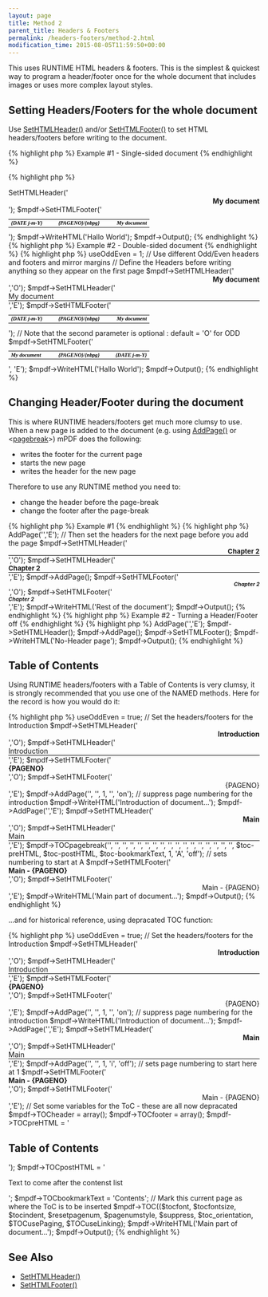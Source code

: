 ```yaml
---
layout: page
title: Method 2
parent_title: Headers & Footers
permalink: /headers-footers/method-2.html
modification_time: 2015-08-05T11:59:50+00:00
---
```




<p>This uses <span class="smallblock">RUNTIME</span> <span class="smallblock">HTML</span> headers &amp; footers. This is the simplest &amp; quickest way to program a header/footer once for the whole document that includes images or uses more complex layout styles.</p>
<h2>Setting Headers/Footers for the whole document

</h2>
<p>Use <a href="{{ "/reference/mpdf-functions/sethtmlheader.html" | prepend: site.baseurl }}">SetHTMLHeader()</a> and/or <a href="{{ "/reference/mpdf-functions/sethtmlfooter.html" | prepend: site.baseurl }}">SetHTMLFooter()</a> to set HTML headers/footers before writing to the document.</p>

{% highlight php %}
Example #1 - Single-sided document
{% endhighlight %}

{% highlight php %}
<?php

$mpdf = new mPDF();

// Define the Header/Footer before writing anything so they appear on the first page

$mpdf->SetHTMLHeader('<div style="text-align: right; font-weight: bold;">My document</div>'); 

$mpdf->SetHTMLFooter('

<table width="100%" style="vertical-align: bottom; font-family: serif; font-size: 8pt; color: #000000; font-weight: bold; font-style: italic;"><tr>

<td width="33%"><span style="font-weight: bold; font-style: italic;">{DATE j-m-Y}</span></td>

<td width="33%" align="center" style="font-weight: bold; font-style: italic;">{PAGENO}/{nbpg}</td>

<td width="33%" style="text-align: right; ">My document</td>

</tr></table>

');

$mpdf->WriteHTML('Hallo World');

$mpdf->Output();
{% endhighlight %}

{% highlight php %}
Example #2 - Double-sided document
{% endhighlight %}

{% highlight php %}
<?php

$mpdf = new mPDF();

$mpdf->useOddEven = 1;    // Use different Odd/Even headers and footers and mirror margins

// Define the Headers before writing anything so they appear on the first page

$mpdf->SetHTMLHeader('<div style="text-align: right; font-weight: bold;">My document</div>','O'); 

$mpdf->SetHTMLHeader('<div style="border-bottom: 1px solid #000000;">My document</div>','E');

$mpdf->SetHTMLFooter('

<table width="100%" style="vertical-align: bottom; font-family: serif; font-size: 8pt; color: #000000; font-weight: bold; font-style: italic;"><tr>

<td width="33%"><span style="font-weight: bold; font-style: italic;">{DATE j-m-Y}</span></td>

<td width="33%" align="center" style="font-weight: bold; font-style: italic;">{PAGENO}/{nbpg}</td>

<td width="33%" style="text-align: right; ">My document</td>

</tr></table>

');  // Note that the second parameter is optional : default = 'O' for ODD

$mpdf->SetHTMLFooter('

<table width="100%" style="vertical-align: bottom; font-family: serif; font-size: 8pt; color: #000000; font-weight: bold; font-style: italic;"><tr>

<td width="33%"><span style="font-weight: bold; font-style: italic;">My document</span></td>

<td width="33%" align="center" style="font-weight: bold; font-style: italic;">{PAGENO}/{nbpg}</td>

<td width="33%" style="text-align: right; ">{DATE j-m-Y}</td>

</tr></table>

', 'E');

$mpdf->WriteHTML('Hallo World');

$mpdf->Output();
{% endhighlight %}

<h2>Changing Header/Footer during the document</h2>
<p>This is where <span class="smallblock">RUNTIME</span> headers/footers get much more clumsy to use. When a new page is added to the document (e.g. using <a href="{{ "/reference/mpdf-functions/addpage.html" | prepend: site.baseurl }}">AddPage()</a> or &lt;<a href="{{ "/reference/html-control-tags/pagebreak.html" | prepend: site.baseurl }}">pagebreak</a>&gt;) mPDF does the following:</p>
<ul>
<li>writes the footer for the current page</li>
<li>starts the new page</li>
<li>writes the header for the new page</li>
</ul>
<p>Therefore to use any <span class="smallblock">RUNTIME</span> method you need to:</p>
<ul>
<li>change the header before the page-break</li>
<li>change the footer after the page-break

</li>
</ul>

{% highlight php %}
Example #1
{% endhighlight %}

{% highlight php %}
<?php

// First ensure that you are on an Even page

$mpdf->AddPage('','E');

// Then set the headers for the next page before you add the page

$mpdf->SetHTMLHeader('<div style="text-align: right; border-bottom: 1px solid #000000; font-weight: bold; font-size: 10pt;">Chapter 2</div>','O');

$mpdf->SetHTMLHeader('<div style="border-bottom: 1px solid #000000; font-weight: bold; font-size: 10pt;">Chapter 2</div>','E');

    

$mpdf->AddPage();

$mpdf->SetHTMLFooter('<div style="text-align: right; font-weight: bold; font-size: 8pt; font-style: italic;">Chapter 2</div>','O');

$mpdf->SetHTMLFooter('<div style="font-weight: bold; font-size: 8pt; font-style: italic;">Chapter 2</div>','E');

$mpdf->WriteHTML('Rest of the document');

$mpdf->Output();
{% endhighlight %}

{% highlight php %}
Example #2 - Turning a Header/Footer off
{% endhighlight %}

{% highlight php %}
<?php

// If you want the changes to start on an ODD page

$mpdf->AddPage('','E');

$mpdf->SetHTMLHeader();

$mpdf->AddPage();

$mpdf->SetHTMLFooter();

$mpdf->WriteHTML('No-Header page');

$mpdf->Output();
{% endhighlight %}

<h2>Table of Contents</h2>
<p>Using <span class="smallblock">RUNTIME</span> headers/footers with a Table of Contents is very clumsy, it is strongly recommended that you use one of the <span class="smallblock">NAMED</span> methods. Here for the record is how you would do it:</p>

{% highlight php %}
<?php

$mpdf = new mPDF();

$mpdf->useOddEven = true;

// Set the headers/footers for the Introduction

$mpdf->SetHTMLHeader('<div style="text-align: right; font-weight: bold;">Introduction</div>','O'); 

$mpdf->SetHTMLHeader('<div style="border-bottom: 1px solid #000000;">Introduction</div>','E');

$mpdf->SetHTMLFooter('<div style="font-weight: bold;">{PAGENO}</div>','O'); 

$mpdf->SetHTMLFooter('<div style="text-align: right;">{PAGENO}</div>','E'); 

$mpdf->AddPage('', '', 1, '', 'on');    // suppress page numbering for the introduction

$mpdf->WriteHTML('Introduction of document...');

$mpdf->AddPage('','E');

$mpdf->SetHTMLHeader('<div style="text-align: right; font-weight: bold;">Main</div>','O'); 

$mpdf->SetHTMLHeader('<div style="border-bottom: 1px solid #000000;">Main</div>','E');

$mpdf->TOCpagebreak('', '', '', '', '', '', '', '', '', '', '', '', '', '', '', '', '', 

   $toc-preHTML, $toc-postHTML, $toc-bookmarkText, 1, 'A', 'off');    // sets numbering to start at A

$mpdf->SetHTMLFooter('<div style="font-weight: bold;">Main - {PAGENO}</div>','O'); 

$mpdf->SetHTMLFooter('<div style="text-align: right;">Main - {PAGENO}</div>','E'); 

$mpdf->WriteHTML('Main part of document...');

$mpdf->Output();
{% endhighlight %}

<p>...and for historical reference, using depracated TOC function:</p>

{% highlight php %}
<?php

$mpdf = new mPDF();

$mpdf->useOddEven = true;

// Set the headers/footers for the Introduction

$mpdf->SetHTMLHeader('<div style="text-align: right; font-weight: bold;">Introduction</div>','O'); 

$mpdf->SetHTMLHeader('<div style="border-bottom: 1px solid #000000;">Introduction</div>','E');

$mpdf->SetHTMLFooter('<div style="font-weight: bold;">{PAGENO}</div>','O'); 

$mpdf->SetHTMLFooter('<div style="text-align: right;">{PAGENO}</div>','E'); 

$mpdf->AddPage('', '', 1, '', 'on');    // suppress page numbering for the introduction

$mpdf->WriteHTML('Introduction of document...');

$mpdf->AddPage('','E');

$mpdf->SetHTMLHeader('<div style="text-align: right; font-weight: bold;">Main</div>','O'); 

$mpdf->SetHTMLHeader('<div style="border-bottom: 1px solid #000000;">Main</div>','E');

$mpdf->AddPage('', '', 1, 'i', 'off');    // sets page numbering to start here at 1

$mpdf->SetHTMLFooter('<div style="font-weight: bold;">Main - {PAGENO}</div>','O'); 

$mpdf->SetHTMLFooter('<div style="text-align: right;">Main - {PAGENO}</div>','E'); 

// Set some variables for the ToC - these are all now depracated

$mpdf->TOCheader = array();

$mpdf->TOCfooter = array();

$mpdf->TOCpreHTML = '<h2>Table of Contents</h2>');

$mpdf->TOCpostHTML = '<p>Text to come after the contenst list</p>';

$mpdf->TOCbookmarkText = 'Contents';

// Mark this current page as where the ToC is to be inserted

$mpdf->TOC(($tocfont, $tocfontsize, $tocindent, $resetpagenum, $pagenumstyle, $suppress, $toc_orientation, $TOCusePaging, $TOCuseLinking);

$mpdf->WriteHTML('Main part of document...');

$mpdf->Output();
{% endhighlight %}

<h2>See Also</h2>
<ul>
<li class="manual_boxlist"><a href="{{ "/reference/mpdf-functions/sethtmlfooter.html" | prepend: site.baseurl }}">SetHTMLHeader()</a></li>
<li class="manual_boxlist"><a href="{{ "/reference/mpdf-functions/sethtmlfooter.html" | prepend: site.baseurl }}">SetHTMLFooter()</a></li>
</ul>
<p>&nbsp;</p>
